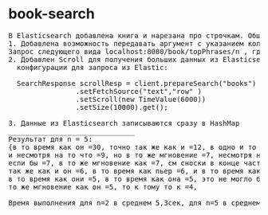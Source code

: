 # book-search
<pre>
В Elasticsearch добавлена книга и нарезана про строчкам. Общее количество документов 45697шт.
1. Добавлена возможность передавать аргумент с указанием количества слов в фразах. 
Запрос следующего вида localhost:8080/book/topPhrases/n , где n - количество слов.
2. Добавлен Scroll для получения больших данных из Elasticsearch
  конфигурации для запроса из Elastic:
  
  SearchResponse scrollResp = client.prepareSearch("books")
                .setFetchSource("text","row" )
                .setScroll(new TimeValue(6000))
                .setSize(10000).get();
                
3. Данные из Elasticsearch записываются сразу в HashMap
______________________________
Результат для n = 5:
{в то время как он =30, точно так же как и =12, в одно и то же =11, одно и то же время =11, 
и несмотря на то что =9, но в то же мгновение =7, несмотря на то что он =7, что бы было 
если бы =7, в то же мгновение как =7, см сноски в конце части =6, нет это не может быть =6, 
так же как и он =6, в то время как пьер =6, и в то время как =6, ах боже мой боже мой =6, 
в то время как они =5, в то время как она =5, это не могло быть иначе =5, и в то же мгновение =5, 
то же мгновение как он =5, то к тому то к =4,

Время выполнения для n=2 в среднем 5,3сек, для n=5 в среднем 9сек 
</pre>
